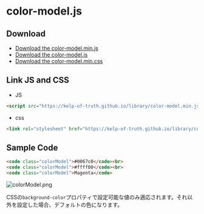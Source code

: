 # color-model.js

## Download
- [Download the color-model.min.js](https://kelp-of-truth.github.io/library/color-model.min.js)
- [Download the color-model.js]()
- [Download the color-model.min.css](https://kelp-of-truth.github.io/library/color-model.min.css)

## Link JS and CSS
- JS
```html
<script src="https://kelp-of-truth.github.io/library/color-model.min.js"></script>
```
- css
```html
<link rel="stylesheet" href="https://kelp-of-truth.github.io/library/color-model.min.css">
```

## Sample Code

```html
<code class="colorModel">#0067c0</code><br>
<code class="colorModel">#ffff00</code><br>
<code class="colorModel">Magenta</code>
```

![colorModel.png](https://github.com/kelp-of-truth/kelp-of-truth.github.io/blob/main/library/color-model/colorModel.png?raw=true)

CSSの`background-color`プロパティで設定可能な値のみ適応されます。それ以外を設定した場合、デフォルトの色になります。
